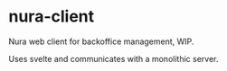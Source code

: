 # nura-client

Nura web client for backoffice management, WIP.

Uses svelte and communicates with a monolithic server.
